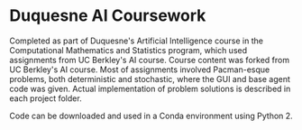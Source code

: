 # Duquesne AI Coursework

Completed as part of Duquesne's Artificial Intelligence course in the Computational Mathematics and Statistics program, which used assignments from UC Berkley's AI course. Course content was forked from UC Berkley's AI course. Most of assignments involved Pacman-esque problems, both deterministic and stochastic,  where the GUI and base agent code was given.  Actual implementation of problem solutions is described in each project folder.

Code can be downloaded and used in a Conda environment using Python 2.
